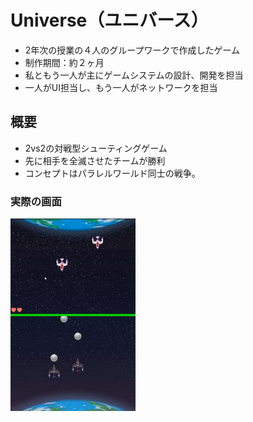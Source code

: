 # Universe（ユニバース）
- 2年次の授業の４人のグループワークで作成したゲーム
- 制作期間：約２ヶ月
- 私ともう一人が主にゲームシステムの設計、開発を担当
- 一人がUI担当し、もう一人がネットワークを担当


## 概要
- 2vs2の対戦型シューティングゲーム
- 先に相手を全滅させたチームが勝利
- コンセプトはパラレルワールド同士の戦争。

### 実際の画面
<img src="./PrtSc.png" width="200">